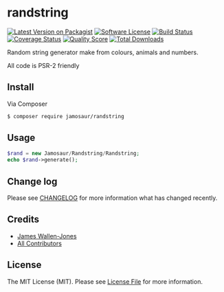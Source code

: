 # randstring

[![Latest Version on Packagist][ico-version]][link-packagist]
[![Software License][ico-license]](LICENSE.md)
[![Build Status][ico-travis]][link-travis]
[![Coverage Status][ico-scrutinizer]][link-scrutinizer]
[![Quality Score][ico-code-quality]][link-code-quality]
[![Total Downloads][ico-downloads]][link-downloads]

Random string generator make from colours, animals and numbers.

All code is PSR-2 friendly

## Install

Via Composer

``` bash
$ composer require jamosaur/randstring
```

## Usage

``` php
$rand = new Jamosaur/Randstring/Randstring;
echo $rand->generate();
```

## Change log

Please see [CHANGELOG](CHANGELOG.md) for more information what has changed recently.

## Credits

- [James Wallen-Jones][link-author]
- [All Contributors][link-contributors]

## License

The MIT License (MIT). Please see [License File](LICENSE.md) for more information.

[ico-version]: https://img.shields.io/packagist/v/league/randstring.svg?style=flat-square
[ico-license]: https://img.shields.io/badge/license-MIT-brightgreen.svg?style=flat-square
[ico-travis]: https://img.shields.io/travis/thephpleague/randstring/master.svg?style=flat-square
[ico-scrutinizer]: https://img.shields.io/scrutinizer/coverage/g/thephpleague/randstring.svg?style=flat-square
[ico-code-quality]: https://img.shields.io/scrutinizer/g/thephpleague/randstring.svg?style=flat-square
[ico-downloads]: https://img.shields.io/packagist/dt/league/randstring.svg?style=flat-square

[link-packagist]: https://packagist.org/packages/league/randstring
[link-travis]: https://travis-ci.org/thephpleague/randstring
[link-scrutinizer]: https://scrutinizer-ci.com/g/thephpleague/randstring/code-structure
[link-code-quality]: https://scrutinizer-ci.com/g/thephpleague/randstring
[link-downloads]: https://packagist.org/packages/league/randstring
[link-author]: https://github.com/jaaaaaaaaaam
[link-contributors]: ../../contributors
